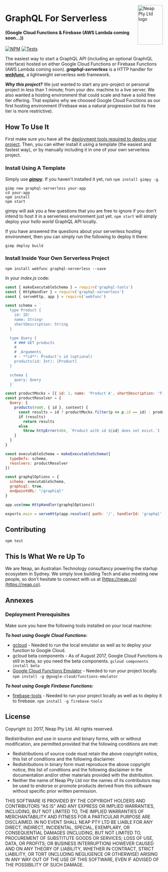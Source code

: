 <a href="https://neap.co" target="_blank"><img src="https://neap.co/img/neap_color_vertical.png" alt="Neap Pty Ltd logo" title="Neap" height="126" width="80" style="float: right" align="right" /></a>

# GraphQL For Serverless
#### (Google Cloud Functions & Firebase (AWS Lambda coming soon...))
[![NPM][1]][2] [![Tests][3]][4]

[1]: https://img.shields.io/npm/v/graphql-serverless.svg?style=flat
[2]: https://www.npmjs.com/package/graphql-serverless
[3]: https://travis-ci.org/nicolasdao/graphql-serverless.svg?branch=master
[4]: https://travis-ci.org/nicolasdao/graphql-serverless

The easiest way to start a GraphQL API (including an optional GraphiQL interface) hosted on either Google Cloud Functions or Firebase Functions (AWS Lambda coming soon). _**graphql-serverless**_ is a HTTP handler for [_**webfunc**_](https://github.com/nicolasdao/webfunc), a lightweight serverless web framework.

_**Why this project?**_ We just wanted to start any pro-project or personal project in less than 1 minute; from your dev. machine to a live server. We also wanted a hosting environment that could scale and have a solid free tier offering. That explains why we choosed Google Cloud Functions as our first hosting environment (Firebase was a natural progression but its free tier is more restrictive).

## How To Use It
First make sure you have all the [deployment tools required to deploy your project](#deployment-prerequisites). Then, you can either install it using a template (the easiest and fastest way), or by manually including it in one of your own serverless project. 
### Install Using A Template
Simply use [_**gimpy**_](https://github.com/nicolasdao/gimpy). If you haven't installed it yet, run ```npm install gimpy -g```.
```
gimp new graphql-serverless your-app 
cd your-app
npm install
npm start
```

gimpy will ask you a few questions that you are free to ignore if you don't intend to host it in a serverless environment just yet. ```npm start``` will simply deploy your _hello world_ GraphQL API locally. 

If you have answered the questions about your serverless hosting environment, then you can simply run the following to deploy it there:
```
gimp deploy build
``` 

### Install Inside Your Own Serverless Project 

```
npm install webfunc graphql-serverless --save
```
In your _index.js_ code:

```js
const { makeExecutableSchema } = require('graphql-tools')
const { HttpHandler } = require('graphql-serverless')
const { serveHttp, app } = require('webfunc')

const schema = `
  type Product {
    id: ID!
    name: String!
    shortDescription: String
  }

  type Query {
    # ### GET products
    #
    # _Arguments_
    # - **id**: Product's id (optional)
    products(id: Int): [Product]
  }

  schema {
    query: Query
  }`

const productMocks = [{ id: 1, name: 'Product A', shortDescription: 'First product.' }, { id: 2, name: 'Product B', shortDescription: 'Second product.' }]
const productResolver = {
  Query: {
    products(root, { id }, context) {
      const results = id ? productMocks.filter(p => p.id == id) : productMocks
      if (results)
        return results
      else
        throw httpError(404, `Product with id ${id} does not exist.`)
    }
  }
}

const executableSchema = makeExecutableSchema({
  typeDefs: schema,
  resolvers: productResolver
})

const graphqlOptions = {
  schema: executableSchema,
  graphiql: true,
  endpointURL: "/graphiql"
}

app.use(new HttpHandler(graphqlOptions))

exports.main = serveHttp(app.resolve({ path: '/', handlerId: 'graphql' }))
```


## Contributing
```
npm test
```

## This Is What We re Up To
We are Neap, an Australian Technology consultancy powering the startup ecosystem in Sydney. We simply love building Tech and also meeting new people, so don't hesitate to connect with us at [https://neap.co](https://neap.co).

## Annexes
### Deployment Prerequisites
Make sure you have the following tools installed on your local machine:

_**To host using Google Cloud Functions:**_
- [gcloud](https://cloud.google.com/sdk/gcloud/) - Needed to run the local emulator as well as to deploy your function to Google Cloud.
- gcloud beta components - As of August 2017, Google Cloud Functions is still in beta, so you need the beta components.
  ```gcloud components install beta```
- [Google Cloud Functions Emulator](https://github.com/GoogleCloudPlatform/cloud-functions-emulator) - Needed to run your project locally.
  ```npm install -g @google-cloud/functions-emulator```

_**To host using Google Firebase Functions:**_
- [firebase-tools](https://github.com/firebase/firebase-tools) - Needed to run your project locally as well as to deploy it to firebase.
  ```npm install -g firebase-tools```


## License
Copyright (c) 2017, Neap Pty Ltd.
All rights reserved.

Redistribution and use in source and binary forms, with or without modification, are permitted provided that the following conditions are met:
* Redistributions of source code must retain the above copyright notice, this list of conditions and the following disclaimer.
* Redistributions in binary form must reproduce the above copyright notice, this list of conditions and the following disclaimer in the documentation and/or other materials provided with the distribution.
* Neither the name of Neap Pty Ltd nor the names of its contributors may be used to endorse or promote products derived from this software without specific prior written permission.

THIS SOFTWARE IS PROVIDED BY THE COPYRIGHT HOLDERS AND CONTRIBUTORS "AS IS" AND
ANY EXPRESS OR IMPLIED WARRANTIES, INCLUDING, BUT NOT LIMITED TO, THE IMPLIED
WARRANTIES OF MERCHANTABILITY AND FITNESS FOR A PARTICULAR PURPOSE ARE
DISCLAIMED. IN NO EVENT SHALL NEAP PTY LTD BE LIABLE FOR ANY
DIRECT, INDIRECT, INCIDENTAL, SPECIAL, EXEMPLARY, OR CONSEQUENTIAL DAMAGES
(INCLUDING, BUT NOT LIMITED TO, PROCUREMENT OF SUBSTITUTE GOODS OR SERVICES;
LOSS OF USE, DATA, OR PROFITS; OR BUSINESS INTERRUPTION) HOWEVER CAUSED AND
ON ANY THEORY OF LIABILITY, WHETHER IN CONTRACT, STRICT LIABILITY, OR TORT
(INCLUDING NEGLIGENCE OR OTHERWISE) ARISING IN ANY WAY OUT OF THE USE OF THIS
SOFTWARE, EVEN IF ADVISED OF THE POSSIBILITY OF SUCH DAMAGE.
